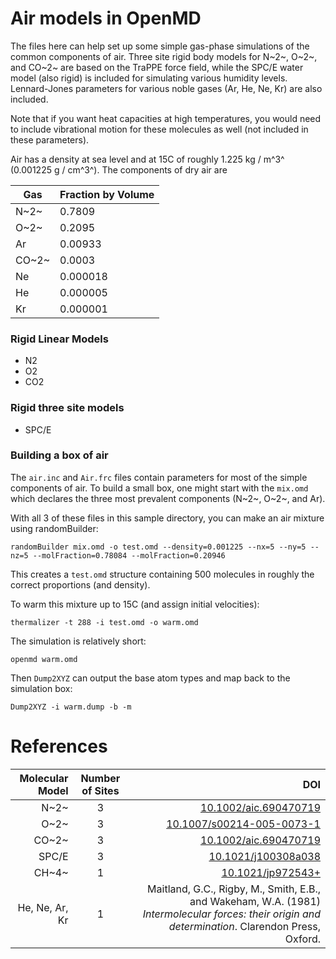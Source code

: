 # Air models in OpenMD

The files here can help set up some simple gas-phase simulations of
the common components of air. Three site rigid body models for N~2~,
O~2~, and CO~2~ are based on the TraPPE force field, while the SPC/E
water model (also rigid) is included for simulating various humidity
levels. Lennard-Jones parameters for various noble gases (Ar, He, Ne,
Kr) are also included.

Note that if you want heat capacities at high temperatures, you would
need to include vibrational motion for these molecules as well (not
included in these parameters).

Air has a density at sea level and at 15C of roughly 1.225 kg / m^3^
(0.001225 g / cm^3^).  The components of dry air are

| Gas   |  Fraction by Volume |
|-------|---------------------|
| N~2~  | 0.7809              |
| O~2~  | 0.2095              |
| Ar    | 0.00933             |
| CO~2~ | 0.0003              |
| Ne    | 0.000018            |
| He    | 0.000005            |
| Kr    | 0.000001            |


### Rigid Linear Models
+ N2
+ O2
+ CO2

### Rigid three site models
+ SPC/E

### Building a box of air

The `air.inc` and `Air.frc` files contain parameters for most of the
simple components of air.  To build a small box, one might start with
the `mix.omd` which declares the three most prevalent components
(N~2~, O~2~, and Ar).

With all 3 of these files in this sample directory, you can make an air
mixture using randomBuilder:
```
randomBuilder mix.omd -o test.omd --density=0.001225 --nx=5 --ny=5 --nz=5 --molFraction=0.78084 --molFraction=0.20946
```
This creates a `test.omd` structure containing 500 molecules in
roughly the correct proportions (and density).

To warm this mixture up to 15C (and assign initial velocities):
```
thermalizer -t 288 -i test.omd -o warm.omd
```
The simulation is relatively short:
```
openmd warm.omd
```
Then `Dump2XYZ` can output the base atom types and map back to the simulation box:
```
Dump2XYZ -i warm.dump -b -m
```

# References

| Molecular Model| Number of Sites | DOI  |
| ----------:|:---------------:|-----:|
| N~2~  | 3 |[10.1002/aic.690470719](https://doi.org/10.1002/aic.690470719) |
| O~2~  | 3 |[10.1007/s00214-005-0073-1](https://doi.org/10.1007/s00214-005-0073-1) |
| CO~2~ | 3 |[10.1002/aic.690470719](https://doi.org/10.1002/aic.690470719)     |
| SPC/E | 3 |[10.1021/j100308a038](https://doi.org/10.1021/j100308a038) |
| CH~4~ | 1 |[10.1021/jp972543+](https://doi.org/10.1021/jp972543+) |
| He, Ne, Ar, Kr | 1 | Maitland, G.C., Rigby, M., Smith, E.B., and Wakeham, W.A. (1981) *Intermolecular forces: their origin and determination*. Clarendon Press, Oxford. |


